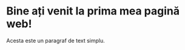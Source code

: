<!DOCTYPE html>	
<html>	
<head>	
    <title>Prima mea pagină web</title>	
</head>	
<body>	
    <h1>Bine ați venit la prima mea pagină web!</h1>	
    <p>Acesta este un paragraf de text simplu.</p>	
</body>	
</html>	
